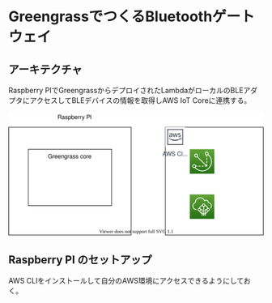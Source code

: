 # GreengrassでつくるBluetoothゲートウェイ

## アーキテクチャ


Raspberry PIでGreengrassからデプロイされたLambdaがローカルのBLEアダプタにアクセスしてBLEデバイスの情報を取得しAWS IoT Coreに連携する。

![](gg-lambda-bl-gw-arch.dio.svg)

## Raspberry PI のセットアップ

AWS CLIをインストールして自分のAWS環境にアクセスできるようにしておく。
